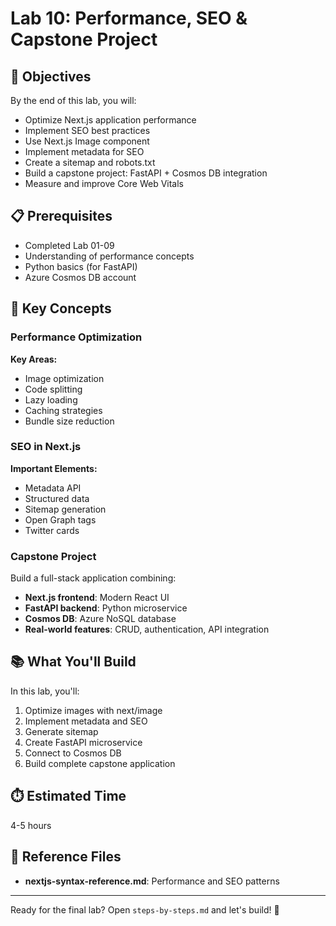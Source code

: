 # Lab 10: Performance, SEO & Capstone Project

## 🎯 Objectives

By the end of this lab, you will:
- Optimize Next.js application performance
- Implement SEO best practices
- Use Next.js Image component
- Implement metadata for SEO
- Create a sitemap and robots.txt
- Build a capstone project: FastAPI + Cosmos DB integration
- Measure and improve Core Web Vitals

## 📋 Prerequisites

- Completed Lab 01-09
- Understanding of performance concepts
- Python basics (for FastAPI)
- Azure Cosmos DB account

## 🔑 Key Concepts

### Performance Optimization

**Key Areas:**
- Image optimization
- Code splitting
- Lazy loading
- Caching strategies
- Bundle size reduction

### SEO in Next.js

**Important Elements:**
- Metadata API
- Structured data
- Sitemap generation
- Open Graph tags
- Twitter cards

### Capstone Project

Build a full-stack application combining:
- **Next.js frontend**: Modern React UI
- **FastAPI backend**: Python microservice
- **Cosmos DB**: Azure NoSQL database
- **Real-world features**: CRUD, authentication, API integration

## 📚 What You'll Build

In this lab, you'll:
1. Optimize images with next/image
2. Implement metadata and SEO
3. Generate sitemap
4. Create FastAPI microservice
5. Connect to Cosmos DB
6. Build complete capstone application

## ⏱️ Estimated Time

4-5 hours

## 📖 Reference Files

- **nextjs-syntax-reference.md**: Performance and SEO patterns

---

Ready for the final lab? Open `steps-by-steps.md` and let's build! 🚀
